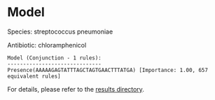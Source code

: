 
# Model

Species: streptococcus pneumoniae

Antibiotic: chloramphenicol

```
Model (Conjunction - 1 rules):
------------------------------
Presence(AAAAAGAGTATTTAGCTAGTGAACTTTATGA) [Importance: 1.00, 657 equivalent rules]

```

For details, please refer to the [results directory](../../../../../results/scm_b/streptococcus+pneumoniae/chloramphenicol/repeat_6/).

